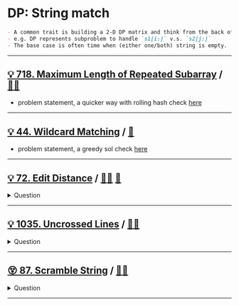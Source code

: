 # DP: String match

```markdown
- A common trait is building a 2-D DP matrix and think from the back of 2 strings.
- e.g. DP represents subproblem to handle `s1[i:]` v.s. `s2[j:]`
- The base case is often time when (either one/both) string is empty.
```

------------------------------------------------------------------------------

## [:bulb: 718. Maximum Length of Repeated Subarray](https://leetcode.com/problems/maximum-length-of-repeated-subarray/) / [:man_technologist:](max_len_of_repeated_subarray_dp.h)

- problem statement, a quicker way with rolling hash check [here](../../substr_matching/README.md#💡-718-maximum-length-of-repeated-subarray-🎯)

------------------------------------------------------------------------------

## [:bulb: 44. Wildcard Matching](https://leetcode.com/problems/wildcard-matching) / [:snake:](wild_card_matching_dp.py)

- problem statement, a greedy sol check [here](../../greedy/README.md#-44-wildcard-matching--)

------------------------------------------------------------------------------

## [:bulb: 72. Edit Distance](https://leetcode.com/problems/edit-distance/) / [:man_technologist:](edit_distance.h) [:snake:](edit_distance.py)

<details><summary markdown="span">Question</summary>

```markdown
Given two strings word1 and word2, return the minimum number of operations
required to convert word1 to word2.

You have the following three operations permitted on a word:

Insert a character
Delete a character
Replace a character

Input: word1 = "horse", word2 = "ros"
Output: 3
Explanation:
horse -> rorse (replace 'h' with 'r')
rorse -> rose (remove 'r')
rose -> ros (remove 'e')
```

</details>

------------------------------------------------------------------------------

## [:bulb: 1035. Uncrossed Lines](https://leetcode.com/problems/uncrossed-lines) / [:man_technologist:](uncrossed_lines.h)

<details><summary markdown="span">Question</summary>

```markdown
You are given two integer arrays nums1 and nums2.

We write the integers of nums1 and nums2 (in the order they are given) on two
separate horizontal lines.

We may draw connecting lines:

- a straight line connecting two numbers nums1[i] and nums2[j] such that:

- nums1[i] == nums2[j], and
- the line we draw does not intersect any other connecting (non-horizontal) line.

Note that a connecting line cannot intersect even at the endpoints
(i.e., each number can only belong to one connecting line).

Return the maximum number of connecting lines we can draw in this way.

Input: nums1 = [1,4,2], nums2 = [1,2,4]
Output: 2
```

</details>

------------------------------------------------------------------------------

## [:dizzy_face: 87. Scramble String](https://leetcode.com/problems/scramble-string) / [:man_technologist:](scramble_string.h)

<details><summary markdown="span">Question</summary>

```markdown
We can scramble a string s to get a string t using the following algorithm:

- If the length of the string is 1, stop.
- If the length of the string is > 1, do the following:
  - Split the string into two non-empty substrings at a random index,
    i.e., if the string is s, divide it to x and y where s = x + y.
  - Randomly decide to swap the two substrings or to keep them in the same order
    i.e., after this step, s may become s = x + y or s = y + x.
  - Apply step 1 recursively on each of the two substrings x and y.
- Given two strings s1 and s2 of the same length, return true if s2 is a
  scrambled string of s1, otherwise, return false.

Input: s1 = "great", s2 = "rgeat"
Output: true

Input: s1 = "abcde", s2 = "caebd"
Output: false
```

</details>

------------------------------------------------------------------------------
